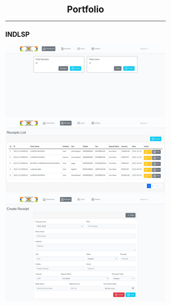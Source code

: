 <center><h1>Portfolio</h1></center>
<hr>
<h2>INDLSP</h2>
<img src="src/img/INDLSP1.png">
<img src="src/img/INDLSP2.png">
<img src="src/img/INDLSP3.png">
